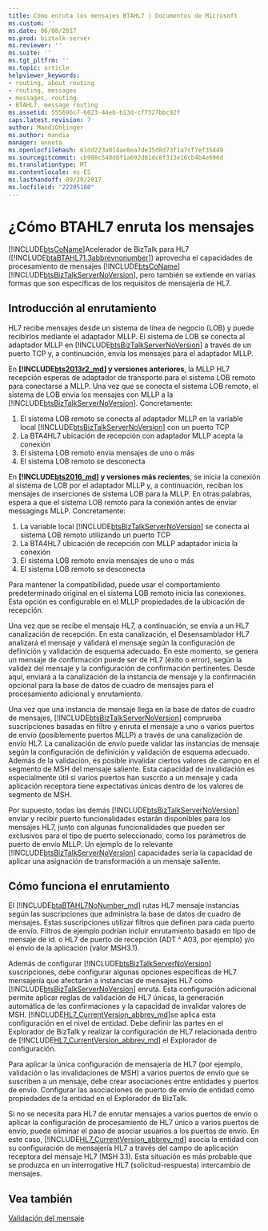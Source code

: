 ```yaml
---
title: Cómo enruta los mensajes BTAHL7 | Documentos de Microsoft
ms.custom: ''
ms.date: 06/08/2017
ms.prod: biztalk-server
ms.reviewer: ''
ms.suite: ''
ms.tgt_pltfrm: ''
ms.topic: article
helpviewer_keywords:
- routing, about routing
- routing, messages
- messages, routing
- BTAHL7, message routing
ms.assetid: 555696c7-6023-44eb-b13d-cf7527bbc92f
caps.latest.revision: 7
author: MandiOhlinger
ms.author: mandia
manager: anneta
ms.openlocfilehash: 61dd223a014ae8ea7de35d8d73f1a7cf7ef35449
ms.sourcegitcommit: cb908c540d8f1a692d01dc8f313e16cb4b4e696d
ms.translationtype: MT
ms.contentlocale: es-ES
ms.lasthandoff: 09/20/2017
ms.locfileid: "22205100"
---
```

# <a name="how-btahl7-routes-messages"></a>¿Cómo BTAHL7 enruta los mensajes
[!INCLUDE[btsCoName](../../includes/btsconame-md.md)]Acelerador de BizTalk para HL7 ([!INCLUDE[btaBTAHL71.3abbrevnonumber](../../includes/btabtahl71-3abbrevnonumber-md.md)]) aprovecha el capacidades de procesamiento de mensajes [!INCLUDE[btsCoName](../../includes/btsconame-md.md)] [!INCLUDE[btsBizTalkServerNoVersion](../../includes/btsbiztalkservernoversion-md.md)], pero también se extiende en varias formas que son específicas de los requisitos de mensajería de HL7.  

## <a name="routing-overview"></a>Introducción al enrutamiento

HL7 recibe mensajes desde un sistema de línea de negocio (LOB) y puede recibirlos mediante el adaptador MLLP. El sistema de LOB se conecta al adaptador MLLP en [!INCLUDE[btsBizTalkServerNoVersion](../../includes/btsbiztalkservernoversion-md.md)] a través de un puerto TCP y, a continuación, envía los mensajes para el adaptador MLLP.

En  **[!INCLUDE[bts2013r2_md](../../includes/bts2013r2-md.md)] y versiones anteriores**, la MLLP HL7 recepción esperas de adaptador de transporte para el sistema LOB remoto para conectarse a MLLP. Una vez que se conecta el sistema LOB remoto, el sistema de LOB envía los mensajes con MLLP a la [!INCLUDE[btsBizTalkServerNoVersion](../../includes/btsbiztalkservernoversion-md.md)]. Concretamente: 

1. El sistema LOB remoto se conecta al adaptador MLLP en la variable local [!INCLUDE[btsBizTalkServerNoVersion](../../includes/btsbiztalkservernoversion-md.md)] con un puerto TCP 
2. La BTA4HL7 ubicación de recepción con adaptador MLLP acepta la conexión 
3. El sistema LOB remoto envía mensajes de uno o más 
4. El sistema LOB remoto se desconecta

En  **[!INCLUDE[bts2016_md](../../includes/bts2016-md.md)] y versiones más recientes**, se inicia la conexión al sistema de LOB por el adaptador MLLP y, a continuación, reciban los mensajes de inserciones de sistema LOB para la MLLP. En otras palabras, espera a que el sistema LOB remoto para la conexión antes de enviar messagings MLLP. Concretamente: 

1. La variable local [!INCLUDE[btsBizTalkServerNoVersion](../../includes/btsbiztalkservernoversion-md.md)] se conecta al sistema LOB remoto utilizando un puerto TCP 
2. La BTA4HL7 ubicación de recepción con MLLP adaptador inicia la conexión 
3. El sistema LOB remoto envía mensajes de uno o más 
4. El sistema LOB remoto se desconecta 

Para mantener la compatibilidad, puede usar el comportamiento predeterminado original en el sistema LOB remoto inicia las conexiones. Esta opción es configurable en el MLLP propiedades de la ubicación de recepción. 
 
Una vez que se recibe el mensaje HL7, a continuación, se envía a un HL7 canalización de recepción. En esta canalización, el Desensamblador HL7 analizará el mensaje y validará el mensaje según la configuración de definición y validación de esquema adecuado. En este momento, se genera un mensaje de confirmación puede ser de HL7 (éxito o error), según la validez del mensaje y la configuración de confirmación pertinentes. Desde aquí, enviará a la canalización de la instancia de mensaje y la confirmación opcional para la base de datos de cuadro de mensajes para el procesamiento adicional y enrutamiento.  
  
 Una vez que una instancia de mensaje llega en la base de datos de cuadro de mensajes, [!INCLUDE[btsBizTalkServerNoVersion](../../includes/btsbiztalkservernoversion-md.md)] comprueba suscripciones basadas en filtro y enruta el mensaje a uno o varios puertos de envío (posiblemente puertos MLLP) a través de una canalización de envío HL7. La canalización de envío puede validar las instancias de mensaje según la configuración de definición y validación de esquema adecuado. Además de la validación, es posible invalidar ciertos valores de campo en el segmento de MSH del mensaje saliente. Esta capacidad de invalidación es especialmente útil si varios puertos han suscrito a un mensaje y cada aplicación receptora tiene expectativas únicas dentro de los valores de segmento de MSH.  
  
 Por supuesto, todas las demás [!INCLUDE[btsBizTalkServerNoVersion](../../includes/btsbiztalkservernoversion-md.md)] enviar y recibir puerto funcionalidades estarán disponibles para los mensajes HL7, junto con algunas funcionalidades que pueden ser exclusivos para el tipo de puerto seleccionado, como los parámetros de puerto de envío MLLP. Un ejemplo de lo relevante [!INCLUDE[btsBizTalkServerNoVersion](../../includes/btsbiztalkservernoversion-md.md)] capacidades sería la capacidad de aplicar una asignación de transformación a un mensaje saliente.  
  
## <a name="how-routing-works"></a>Cómo funciona el enrutamiento

El [!INCLUDE[btaBTAHL7NoNumber_md](../../includes/btabtahl7nonumber-md.md)] rutas HL7 mensaje instancias según las suscripciones que administra la base de datos de cuadro de mensajes. Estas suscripciones utilizar filtros que definen para cada puerto de envío. Filtros de ejemplo podrían incluir enrutamiento basado en tipo de mensaje de Id. o HL7 de puerto de recepción (ADT ^ A03, por ejemplo) y/o el envío de la aplicación (valor MSH3.1).  
  
 Además de configurar [!INCLUDE[btsBizTalkServerNoVersion](../../includes/btsbiztalkservernoversion-md.md)] suscripciones, debe configurar algunas opciones específicas de HL7 mensajería que afectarán a instancias de mensajes HL7 como [!INCLUDE[btsBizTalkServerNoVersion](../../includes/btsbiztalkservernoversion-md.md)] enruta. Esta configuración adicional permite aplicar reglas de validación de HL7 únicas, la generación automática de las confirmaciones y la capacidad de invalidar valores de MSH. [!INCLUDE[HL7_CurrentVersion_abbrev_md](../../includes/hl7-currentversion-abbrev-md.md)]se aplica esta configuración en el nivel de entidad. Debe definir las partes en el Explorador de BizTalk y realizar la configuración de HL7 relacionada dentro de [!INCLUDE[HL7_CurrentVersion_abbrev_md](../../includes/hl7-currentversion-abbrev-md.md)] el Explorador de configuración.  
  
 Para aplicar la única configuración de mensajería de HL7 (por ejemplo, validación o las invalidaciones de MSH) a varios puertos de envío que se suscriben a un mensaje, debe crear asociaciones entre entidades y puertos de envío. Configurar las asociaciones de puerto de envío de entidad como propiedades de la entidad en el Explorador de BizTalk.  
  
 Si no se necesita para HL7 de enrutar mensajes a varios puertos de envío o aplicar la configuración de procesamiento de HL7 único a varios puertos de envío, puede eliminar el paso de asociar usuarios a los puertos de envío. En este caso, [!INCLUDE[HL7_CurrentVersion_abbrev_md](../../includes/hl7-currentversion-abbrev-md.md)] asocia la entidad con su configuración de mensajería HL7 a través del campo de aplicación receptora del mensaje HL7 (MSH 3.1). Esta situación es más probable que se produzca en un interrogative HL7 (solicitud-respuesta) intercambio de mensajes.  
  
## <a name="see-also"></a>Vea también  
 [Validación del mensaje](../../adapters-and-accelerators/accelerator-hl7/message-validation.md)